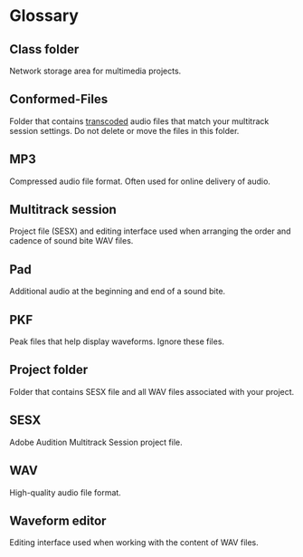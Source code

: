 # Glossary

## Class folder

Network storage area for multimedia projects.

## Conformed-Files

Folder that contains [transcoded](https://en.wikipedia.org/wiki/Transcoding) audio files that match your multitrack session settings. Do not delete or move the files in this folder.

## MP3

Compressed audio file format. Often used for online delivery of audio.

## Multitrack session

Project file \(SESX\) and editing interface used when arranging the order and cadence of sound bite WAV files.

## Pad

Additional audio at the beginning and end of a sound bite.

## PKF

Peak files that help display waveforms. Ignore these files.

## Project folder

Folder that contains SESX file and all WAV files associated with your project.

## SESX

Adobe Audition Multitrack Session project file.

## WAV

High-quality audio file format.

## Waveform editor

Editing interface used when working with the content of WAV files.

